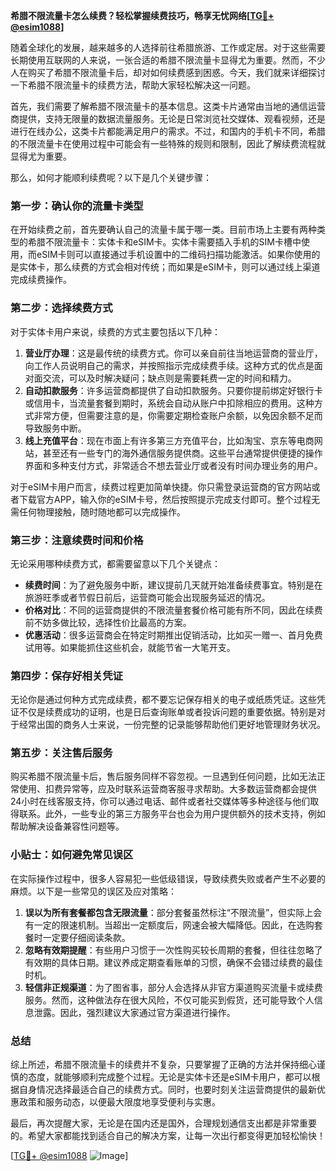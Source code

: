 **希腊不限流量卡怎么续费？轻松掌握续费技巧，畅享无忧网络[[TG💪+ @esim1088](https://t.me/s/esim1088)]**

随着全球化的发展，越来越多的人选择前往希腊旅游、工作或定居。对于这些需要长期使用互联网的人来说，一张合适的希腊不限流量卡显得尤为重要。然而，不少人在购买了希腊不限流量卡后，却对如何续费感到困惑。今天，我们就来详细探讨一下希腊不限流量卡的续费方法，帮助大家轻松解决这一问题。

首先，我们需要了解希腊不限流量卡的基本信息。这类卡片通常由当地的通信运营商提供，支持无限量的数据流量服务。无论是日常浏览社交媒体、观看视频，还是进行在线办公，这类卡片都能满足用户的需求。不过，和国内的手机卡不同，希腊的不限流量卡在使用过程中可能会有一些特殊的规则和限制，因此了解续费流程就显得尤为重要。

那么，如何才能顺利续费呢？以下是几个关键步骤：

### **第一步：确认你的流量卡类型**
在开始续费之前，首先要确认自己的流量卡属于哪一类。目前市场上主要有两种类型的希腊不限流量卡：实体卡和eSIM卡。实体卡需要插入手机的SIM卡槽中使用，而eSIM卡则可以直接通过手机设置中的二维码扫描功能激活。如果你使用的是实体卡，那么续费的方式会相对传统；而如果是eSIM卡，则可以通过线上渠道完成续费操作。

### **第二步：选择续费方式**
对于实体卡用户来说，续费的方式主要包括以下几种：
1. **营业厅办理**：这是最传统的续费方式。你可以亲自前往当地运营商的营业厅，向工作人员说明自己的需求，并按照指示完成续费手续。这种方式的优点是面对面交流，可以及时解决疑问；缺点则是需要耗费一定的时间和精力。
2. **自动扣款服务**：许多运营商都提供了自动扣款服务。只要你提前绑定好银行卡或信用卡，当流量套餐到期时，系统会自动从账户中扣除相应的费用。这种方式非常方便，但需要注意的是，你需要定期检查账户余额，以免因余额不足而导致服务中断。
3. **线上充值平台**：现在市面上有许多第三方充值平台，比如淘宝、京东等电商网站，甚至还有一些专门的海外通信服务提供商。这些平台通常提供便捷的操作界面和多种支付方式，非常适合不想去营业厅或者没有时间办理业务的用户。

对于eSIM卡用户而言，续费过程更加简单快捷。你只需登录运营商的官方网站或者下载官方APP，输入你的eSIM卡号，然后按照提示完成支付即可。整个过程无需任何物理接触，随时随地都可以完成操作。

### **第三步：注意续费时间和价格**
无论采用哪种续费方式，都需要留意以下几个关键点：
- **续费时间**：为了避免服务中断，建议提前几天就开始准备续费事宜。特别是在旅游旺季或者节假日前后，运营商可能会出现服务延迟的情况。
- **价格对比**：不同的运营商提供的不限流量套餐价格可能有所不同，因此在续费前不妨多做比较，选择性价比最高的方案。
- **优惠活动**：很多运营商会在特定时期推出促销活动，比如买一赠一、首月免费试用等。如果能抓住这些机会，就能节省一大笔开支。

### **第四步：保存好相关凭证**
无论你是通过何种方式完成续费，都不要忘记保存相关的电子或纸质凭证。这些凭证不仅是续费成功的证明，也是日后查询账单或者投诉问题的重要依据。特别是对于经常出国的商务人士来说，一份完整的记录能够帮助他们更好地管理财务状况。

### **第五步：关注售后服务**
购买希腊不限流量卡后，售后服务同样不容忽视。一旦遇到任何问题，比如无法正常使用、扣费异常等，应及时联系运营商客服寻求帮助。大多数运营商都会提供24小时在线客服支持，你可以通过电话、邮件或者社交媒体等多种途径与他们取得联系。此外，一些专业的第三方服务平台也会为用户提供额外的技术支持，例如帮助解决设备兼容性问题等。

### **小贴士：如何避免常见误区**
在实际操作过程中，很多人容易犯一些低级错误，导致续费失败或者产生不必要的麻烦。以下是一些常见的误区及应对策略：
1. **误以为所有套餐都包含无限流量**：部分套餐虽然标注“不限流量”，但实际上会有一定的限速机制。当超出一定额度后，网速会被大幅降低。因此，在选购套餐时一定要仔细阅读条款。
2. **忽略有效期提醒**：有些用户习惯于一次性购买较长周期的套餐，但往往忽略了有效期的具体日期。建议养成定期查看账单的习惯，确保不会错过续费的最佳时机。
3. **轻信非正规渠道**：为了图省事，部分人会选择从非官方渠道购买流量卡或续费服务。然而，这种做法存在很大风险，不仅可能买到假货，还可能导致个人信息泄露。因此，强烈建议大家通过官方渠道进行操作。

### **总结**
综上所述，希腊不限流量卡的续费并不复杂，只要掌握了正确的方法并保持细心谨慎的态度，就能够顺利完成整个过程。无论是实体卡还是eSIM卡用户，都可以根据自身情况选择最适合自己的续费方式。同时，也要时刻关注运营商提供的最新优惠政策和服务动态，以便最大限度地享受便利与实惠。

最后，再次提醒大家，无论是在国内还是国外，合理规划通信支出都是非常重要的。希望大家都能找到适合自己的解决方案，让每一次出行都变得更加轻松愉快！

[[TG💪+ @esim1088](https://t.me/s/esim1088) ![Image](https://i.postimg.cc/4NQfJmqS/Snipaste-2025-05-13-00-14-12.png)]